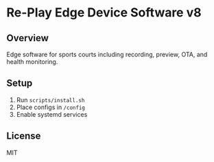 # Re-Play Edge Device Software v8

## Overview
Edge software for sports courts including recording, preview, OTA, and health monitoring.

## Setup
1. Run `scripts/install.sh`
2. Place configs in `/config`
3. Enable systemd services

## License
MIT